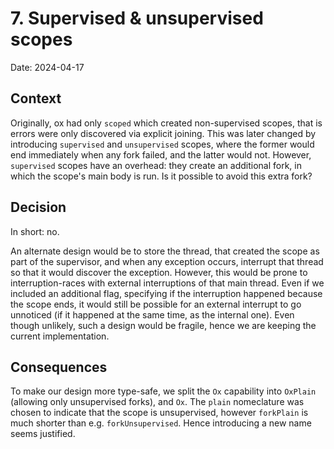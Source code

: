 # 7. Supervised & unsupervised scopes

Date: 2024-04-17

## Context

Originally, ox had only `scoped` which created non-supervised scopes, that is errors were only discovered via explicit
joining. This was later changed by introducing `supervised` and `unsupervised` scopes, where the former would end
immediately when any fork failed, and the latter would not. However, `supervised` scopes have an overhead: they create
an additional fork, in which the scope's main body is run. Is it possible to avoid this extra fork?

## Decision

In short: no.

An alternate design would be to store the thread, that created the scope as part of the supervisor, and when any 
exception occurs, interrupt that thread so that it would discover the exception. However, this would be prone to
interruption-races with external interruptions of that main thread. Even if we included an additional flag, specifying
if the interruption happened because the scope ends, it would still be possible for an external interrupt to go
unnoticed (if it happened at the same time, as the internal one). Even though unlikely, such a design would be fragile, 
hence we are keeping the current implementation.

## Consequences

To make our design more type-safe, we split the `Ox` capability into `OxPlain` (allowing only unsupervised forks), and
`Ox`. The `plain` nomeclature was chosen to indicate that the scope is unsupervised, however `forkPlain` is much shorter 
than e.g. `forkUnsupervised`. Hence introducing a new name seems justified.
